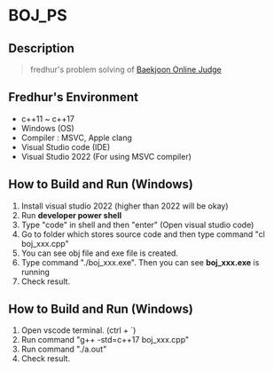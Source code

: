 # BOJ_PS

## Description

> fredhur's problem solving of [Baekjoon Online Judge](https://acmicpc.net)

## Fredhur's Environment
+ c++11 ~ c++17
+ Windows (OS)
+ Compiler : MSVC, Apple clang
+ Visual Studio code (IDE)
+ Visual Studio 2022 (For using MSVC compiler)

## How to Build and Run (Windows)

1. Install visual studio 2022 (higher than 2022 will be okay)
2. Run **developer power shell**
3. Type "code" in shell and then "enter" (Open visual studio code)
4. Go to folder which stores source code and then type command "cl boj_xxx.cpp" 
5. You can see obj file and exe file is created.
6. Type command "./boj_xxx.exe". Then you can see **boj_xxx.exe** is running
7. Check result.

## How to Build and Run (Windows)

1. Open vscode terminal. (ctrl + `)
2. Run command "g++ -std=c++17 boj_xxx.cpp"
3. Run command "./a.out"
4. Check result.